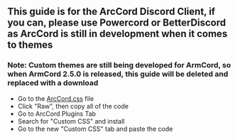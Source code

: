 ## This guide is for the ArcCord Discord Client, if you can, please use Powercord or BetterDiscord as ArcCord is still in development when it comes to themes
### Note: Custom themes are still being developed for ArmCord, so when ArmCord 2.5.0 is released, this guide will be deleted and replaced with a download
- Go to the [ArcCord.css](https://github.com/kckarnige/improved-ui/blob/master/ArcCord.css) file
- Click "Raw", then copy all of the code
- Go to ArcCord Plugins Tab
- Search for "Custom CSS" and install
- Go to the new "Custom CSS" tab and paste the code
